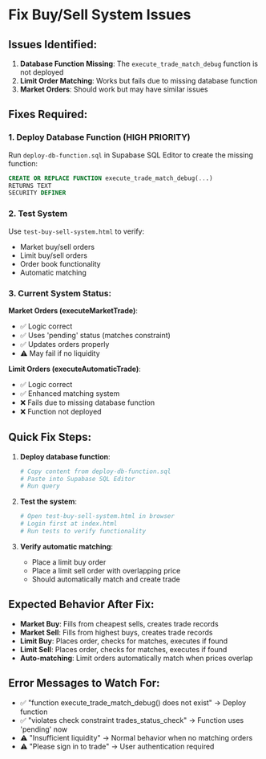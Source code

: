 # Fix Buy/Sell System Issues

## Issues Identified:

1. **Database Function Missing**: The `execute_trade_match_debug` function is not deployed
2. **Limit Order Matching**: Works but fails due to missing database function
3. **Market Orders**: Should work but may have similar issues

## Fixes Required:

### 1. Deploy Database Function (HIGH PRIORITY)
Run `deploy-db-function.sql` in Supabase SQL Editor to create the missing function:

```sql
CREATE OR REPLACE FUNCTION execute_trade_match_debug(...)
RETURNS TEXT
SECURITY DEFINER
```

### 2. Test System
Use `test-buy-sell-system.html` to verify:
- Market buy/sell orders
- Limit buy/sell orders  
- Order book functionality
- Automatic matching

### 3. Current System Status:

**Market Orders (executeMarketTrade)**:
- ✅ Logic correct
- ✅ Uses 'pending' status (matches constraint)
- ✅ Updates orders properly
- ⚠️ May fail if no liquidity

**Limit Orders (executeAutomaticTrade)**:
- ✅ Logic correct
- ✅ Enhanced matching system
- ❌ Fails due to missing database function
- ❌ Function not deployed

## Quick Fix Steps:

1. **Deploy database function**:
   ```bash
   # Copy content from deploy-db-function.sql
   # Paste into Supabase SQL Editor
   # Run query
   ```

2. **Test the system**:
   ```bash
   # Open test-buy-sell-system.html in browser
   # Login first at index.html
   # Run tests to verify functionality
   ```

3. **Verify automatic matching**:
   - Place a limit buy order
   - Place a limit sell order with overlapping price
   - Should automatically match and create trade

## Expected Behavior After Fix:

- **Market Buy**: Fills from cheapest sells, creates trade records
- **Market Sell**: Fills from highest buys, creates trade records  
- **Limit Buy**: Places order, checks for matches, executes if found
- **Limit Sell**: Places order, checks for matches, executes if found
- **Auto-matching**: Limit orders automatically match when prices overlap

## Error Messages to Watch For:

- ✅ "function execute_trade_match_debug() does not exist" → Deploy function
- ✅ "violates check constraint trades_status_check" → Function uses 'pending' now
- ⚠️ "Insufficient liquidity" → Normal behavior when no matching orders
- ⚠️ "Please sign in to trade" → User authentication required